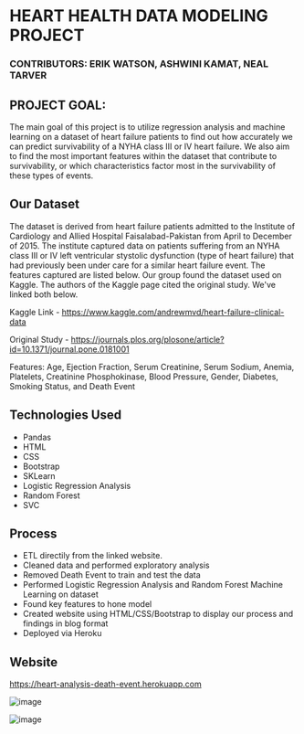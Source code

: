 # HEART HEALTH DATA MODELING PROJECT

### CONTRIBUTORS: ERIK WATSON, ASHWINI KAMAT, NEAL TARVER

## PROJECT GOAL:

The main goal of this project is to utilize regression analysis and machine learning on a dataset of heart failure patients to find out how accurately we can predict survivability of a NYHA class III or IV heart failure. We also aim to find the most important features within the dataset that contribute to survivability, or which characteristics factor most in the survivability of these types of events.

## Our Dataset

The dataset is derived from heart failure patients admitted to the Institute of Cardiology and Allied Hospital Faisalabad-Pakistan from April to December of 2015. The institute captured data on patients suffering from an NYHA class III or IV left ventricular stystolic dysfunction (type of heart failure) that had previously been under care for a similar heart failure event. The features captured are listed below. Our group found the dataset used on Kaggle. The authors of the Kaggle page cited the original study. We've linked both below.

Kaggle Link - https://www.kaggle.com/andrewmvd/heart-failure-clinical-data

Original Study - https://journals.plos.org/plosone/article?id=10.1371/journal.pone.0181001

Features: Age, Ejection Fraction, Serum Creatinine, Serum Sodium, Anemia, Platelets, Creatinine Phosphokinase, Blood Pressure, Gender, Diabetes, Smoking Status, and Death Event

## Technologies Used

- Pandas
- HTML
- CSS
- Bootstrap
- SKLearn
- Logistic Regression Analysis
- Random Forest
- SVC

## Process

- ETL directily from the linked website. 
- Cleaned data and performed exploratory analysis
- Removed Death Event to train and test the data
- Performed Logistic Regression Analysis and Random Forest Machine Learning on dataset
- Found key features to hone model
- Created website using HTML/CSS/Bootstrap to display our process and findings in blog format
- Deployed via Heroku

## Website
https://heart-analysis-death-event.herokuapp.com 

![image](https://user-images.githubusercontent.com/71682440/115459493-bc64ab80-a1ec-11eb-9389-58f97db2a07b.png)

![image](https://user-images.githubusercontent.com/71682440/115459783-0e0d3600-a1ed-11eb-9004-7e56e6574af3.png)
